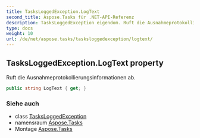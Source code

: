 ```yaml
---
title: TasksLoggedException.LogText
second_title: Aspose.Tasks für .NET-API-Referenz
description: TasksLoggedException eigendom. Ruft die Ausnahmeprotokollierungsinformationen ab.
type: docs
weight: 10
url: /de/net/aspose.tasks/tasksloggedexception/logtext/
---
```

## TasksLoggedException.LogText property

Ruft die Ausnahmeprotokollierungsinformationen ab.

```csharp
public string LogText { get; }
```

### Siehe auch

* class [TasksLoggedException](../)
* namensraum [Aspose.Tasks](../../tasksloggedexception/)
* Montage [Aspose.Tasks](../../../)


